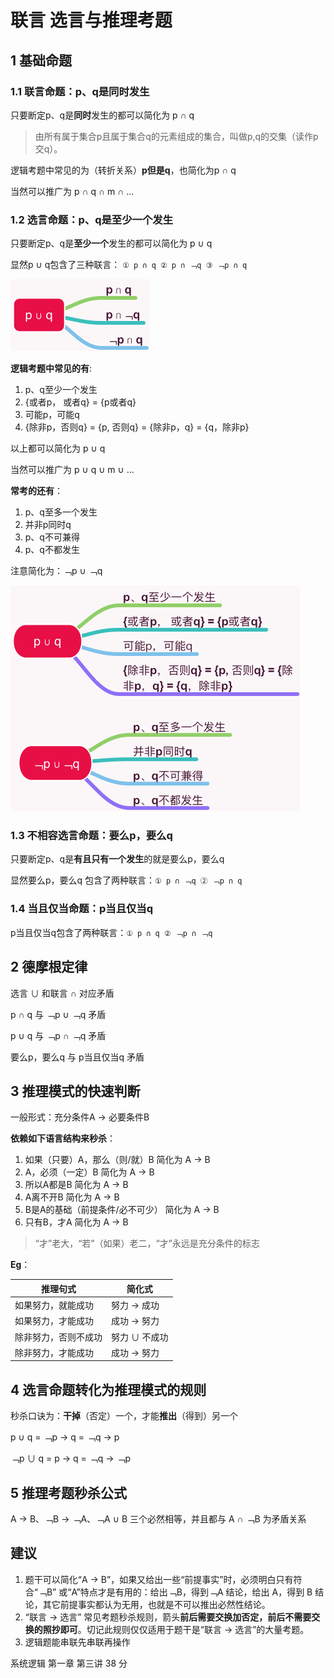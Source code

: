# 联言 选言与推理考题

## 1 基础命题

### 1.1 联言命题：p、q是同时发生

只要断定p、q是**同时**发生的都可以简化为 p ∩ q

> 由所有属于集合p且属于集合q的元素组成的集合，叫做p,q的交集（读作p交q）。

逻辑考题中常见的为（转折关系）**p但是q**，也简化为p ∩ q

当然可以推广为 p ∩ q ∩ m ∩ ...

### 1.2 选言命题：p、q是至少一个发生

只要断定p、q是**至少一个**发生的都可以简化为 p ∪ q

显然p ∪ q包含了三种联言： `① p ∩ q ② p ∩ ﹁q ③ ﹁p ∩ q`

![p或q](images/p或q关系.png)

**逻辑考题中常见的有**:

1. p、q至少一个发生
2. {或者p， 或者q} = {p或者q}
3. 可能p，可能q
4. {除非p，否则q} = {p, 否则q} = {除非p，q} = {q，除非p}

以上都可以简化为 p ∪ q

当然可以推广为 p ∪ q ∪ m ∪ ...

**常考的还有**：

1. p、q至多一个发生
2. 并非p同时q
3. p、q不可兼得
4. p、q不都发生

注意简化为：﹁p ∪ ﹁q

![p或q](images/p或q常见考题形式.png)

### 1.3 不相容选言命题：要么p，要么q

只要断定p、q是**有且只有一个发生**的就是要么p，要么q

显然要么p，要么q 包含了两种联言：`① p ∩ ﹁q ② ﹁p ∩ q`

### 1.4 当且仅当命题：p当且仅当q

p当且仅当q包含了两种联言：`① p ∩ q ② ﹁p ∩ ﹁q`

## 2 德摩根定律

选言 ∪ 和联言 ∩ 对应矛盾

p ∩ q 与 ﹁p ∪ ﹁q 矛盾

p ∪ q 与 ﹁p ∩ ﹁q 矛盾

要么p，要么q 与 p当且仅当q 矛盾

## 3 推理模式的快速判断

一般形式：充分条件A → 必要条件B

**依赖如下语言结构来秒杀**：

1. 如果（只要）A，那么（则/就）B 简化为 A → B
2. A，必须（一定）B 简化为 A → B
3. 所以A都是B 简化为 A → B
4. A离不开B 简化为 A → B
5. B是A的基础（前提条件/必不可少） 简化为 A → B
6. 只有B，才A 简化为 A → B

> “才”老大，“若”（如果）老二，“才”永远是充分条件的标志

**Eg**：

| 推理句式 | 简化式 |
| --- | --- |
| 如果努力，就能成功 | 努力 → 成功 |
| 如果努力，才能成功 | 成功 → 努力 |
| 除非努力，否则不成功 | 努力 ∪ 不成功 |
| 除非努力，才能成功 | 成功 → 努力 |

## 4 选言命题转化为推理模式的规则

秒杀口诀为：**干掉**（否定）一个，才能**推出**（得到）另一个

p ∪ q = ﹁p → q = ﹁q → p

﹁p ∪ q = p → q = ﹁q → ﹁p

## 5 推理考题秒杀公式

A → B、﹁B → ﹁A、﹁A ∪ B 三个必然相等，并且都与 A ∩ ﹁B 为矛盾关系

## 建议

1. 题干可以简化“A → B”，如果又给出一些“前提事实”时，必须明白只有符合“﹁B” 或“A”特点才是有用的：给出﹁B，得到﹁A 结论，给出 A，得到 B 结论，其它前提事实都认为无用，也就是不可以推出必然性结论。
2. “联言 → 选言” 常见考题秒杀规则，箭头**前后需要交换加否定，前后不需要交换的照抄即可**。切记此规则仅仅适用于题干是“联言 → 选言”的大量考题。
3. 逻辑题能串联先串联再操作


系统逻辑 第一章  第三讲  38 分